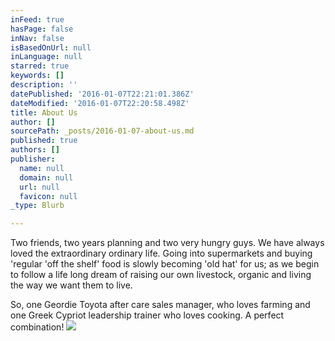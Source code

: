 ```yaml
---
inFeed: true
hasPage: false
inNav: false
isBasedOnUrl: null
inLanguage: null
starred: true
keywords: []
description: ''
datePublished: '2016-01-07T22:21:01.386Z'
dateModified: '2016-01-07T22:20:58.498Z'
title: About Us
author: []
sourcePath: _posts/2016-01-07-about-us.md
published: true
authors: []
publisher:
  name: null
  domain: null
  url: null
  favicon: null
_type: Blurb

---
```

Two friends, two years planning and two very hungry guys. We have always loved the extraordinary ordinary life. Going into supermarkets and buying 'regular 'off the shelf' food is slowly becoming 'old hat' for us; as we begin to follow a life long dream of raising our own livestock, organic and living the way we want them to live.

So, one Geordie Toyota after care sales manager, who loves farming and one Greek Cypriot leadership trainer who loves cooking. A perfect combination!
![](https://the-grid-user-content.s3-us-west-2.amazonaws.com/288ac293-bd4f-4755-81a0-a7e5fae516ae.JPG)